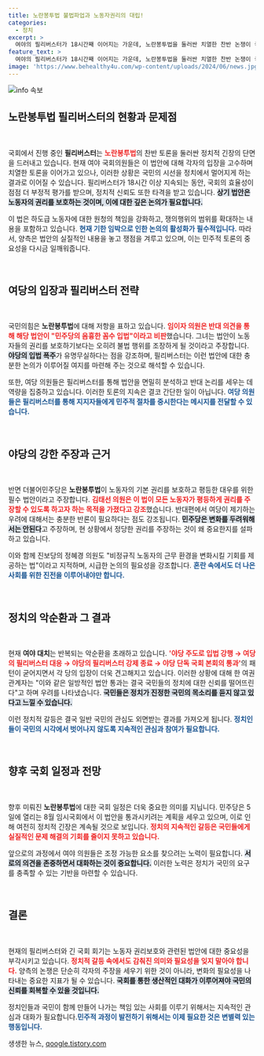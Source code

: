 ```yaml
---
title: 노란봉투법 불법파업과 노동자권리의 대립!
categories:
  - 정치
excerpt: >
  여야의 필리버스터가 18시간째 이어지는 가운데, 노란봉투법을 둘러싼 치열한 찬반 논쟁이 국회를 흔들고 있다. 양측의 입장이 첨예하게 대립하면서 정치적 갈등의 악순환이 반복되고, 이에 대한 국민들의 우려가 커지고 있다. 클릭하여 세부 내용을 확인하세요!
feature_text: >
  여야의 필리버스터가 18시간째 이어지는 가운데, 노란봉투법을 둘러싼 치열한 찬반 논쟁이 국회를 흔들고 있다. 양측의 입장이 첨예하게 대립하면서 정치적 갈등의 악순환이 반복되고, 이에 대한 국민들의 우려가 커지고 있다. 클릭하여 세부 내용을 확인하세요!
image: 'https://www.behealthy4u.com/wp-content/uploads/2024/06/news.jpg'
---
```


<p><img src="https://www.behealthy4u.com/wp-content/uploads/2024/06/news.jpg" alt="info 속보" /></p>

<h2 data-ke-size="size26">노란봉투법 필리버스터의 현황과 문제점</h2>

<p data-ke-size="size16">&nbsp;</p>

<p>국회에서 진행 중인 <b>필리버스터</b>는 <b><span style="color: #ee2323;">노란봉투법</span></b>의 찬반 토론을 둘러싼 정치적 긴장의 단면을 드러내고 있습니다. 현재 여야 국회의원들은 이 법안에 대해 각자의 입장을 고수하며 치열한 토론을 이어가고 있으나, 이러한 상황은 국민의 시선을 정치에서 멀어지게 하는 결과로 이어질 수 있습니다. 필리버스터가 18시간 이상 지속되는 동안, 국회의 효율성이 점점 더 부정적 평가를 받으며, 정치적 신뢰도 또한 타격을 받고 있습니다. <b><span style="background-color: #21538527;">상기 법안은 노동자의 권리를 보호하는 것이며, 이에 대한 깊은 논의가 필요합니다.</span></b> </p>

<p>이 법은 하도급 노동자에 대한 원청의 책임을 강화하고, 쟁의행위의 범위를 확대하는 내용을 포함하고 있습니다. <b><span style="color: #1a5490;">현재 기한 임박으로 인한 논의의 활성화가 필수적입니다.</span></b> 따라서, 양측은 법안의 실질적인 내용을 놓고 쟁점을 겨루고 있으며, 이는 민주적 토론의 중요성을 다시금 일깨워줍니다.</p>

<p data-ke-size="size16">&nbsp;</p>

<h2 data-ke-size="size26">여당의 입장과 필리버스터 전략</h2>

<p data-ke-size="size16">&nbsp;</p>

<p>국민의힘은 <b>노란봉투법</b>에 대해 저항을 표하고 있습니다. <b><span style="color: #ee2323;">임이자 의원은 반대 의견을 통해 해당 법안이 "민주당의 음흉한 꼼수 입법"이라고 비판</span></b>했습니다. 그녀는 법안이 노동자들의 권리를 보호하기보다는 오히려 불법 행위를 조장하게 될 것이라고 주장합니다. <b><span style="background-color: #21538527;">야당의 입법 폭주</span></b>가 유명무실하다는 점을 강조하며, 필리버스터는 이런 법안에 대한 충분한 논의가 이루어질 여지를 마련해 주는 것으로 해석할 수 있습니다.</p>

<p>또한, 여당 의원들은 필리버스터를 통해 법안을 면밀히 분석하고 반대 논리를 세우는 데 역량을 집중하고 있습니다. 이러한 토론의 지속은 결코 간단한 일이 아닙니다. <b><span style="color: #1a5490;">여당 의원들은 필리버스터를 통해 지지자들에게 민주적 절차를 중시한다는 메시지를 전달할 수 있습니다.</span></b> </p>

<p data-ke-size="size16">&nbsp;</p>

<h2 data-ke-size="size26">야당의 강한 주장과 근거</h2>

<p data-ke-size="size16">&nbsp;</p>

<p>반면 더불어민주당은 <b>노란봉투법</b>이 노동자의 기본 권리를 보호하고 평등한 대우를 위한 필수 법안이라고 주장합니다. <b><span style="color: #ee2323;">김태선 의원은 이 법이 모든 노동자가 평등하게 권리를 주장할 수 있도록 하고자 하는 목적을 가졌다고 강조</span></b>했습니다. 반대편에서 여당이 제기하는 우려에 대해서는 충분한 반론이 필요하다는 점도 강조됩니다. <b><span style="background-color: #21538527;">민주당은 변화를 두려워해서는 안된다</span></b>고 주장하며, 현 상황에서 정당한 권리를 주장하는 것이 왜 중요한지를 설파하고 있습니다.</p>

<p>이와 함께 진보당의 정혜경 의원도 "비정규직 노동자의 근무 환경을 변화시킬 기회를 제공하는 법"이라고 지적하며, 시급한 논의의 필요성을 강조합니다. <b><span style="color: #1a5490;">혼란 속에서도 더 나은 사회를 위한 진전을 이루어내야만 합니다.</span></b></p>

<p data-ke-size="size16">&nbsp;</p>

<h2 data-ke-size="size26">정치의 악순환과 그 결과</h2>

<p data-ke-size="size16">&nbsp;</p>

<p>현재 <b>여야 대치</b>는 반복되는 악순환을 초래하고 있습니다. <b><span style="color: #ee2323;">'야당 주도로 입법 강행 → 여당의 필리버스터 대응 → 야당의 필리버스터 강제 종료 → 야당 단독 국회 본회의 통과'</span></b>의 패턴이 굳어지면서 각 당의 입장이 더욱 견고해지고 있습니다. 이러한 상황에 대해 한 여권 관계자는 "이와 같은 일방적인 법안 통과는 결국 국민들의 정치에 대한 신뢰를 떨어뜨린다"고 하며 우려를 나타냈습니다. <b><span style="background-color: #21538527;">국민들은 정치가 진정한 국민의 목소리를 듣지 않고 있다고 느낄 수 있습니다.</span></b></p>

<p>이런 정치적 갈등은 결국 일반 국민의 관심도 외면받는 결과를 가져오게 됩니다. <b><span style="color: #1a5490;">정치인들이 국민의 시각에서 벗어나지 않도록 지속적인 관심과 참여가 필요합니다.</span></b></p>

<p data-ke-size="size16">&nbsp;</p>

<h2 data-ke-size="size26">향후 국회 일정과 전망</h2>

<p data-ke-size="size16">&nbsp;</p>

<p>향후 미뤄진 <b>노란봉투법</b>에 대한 국회 일정은 더욱 중요한 의미를 지닙니다. 민주당은 5일에 열리는 8월 임시국회에서 이 법안을 통과시키려는 계획을 세우고 있으며, 이로 인해 여전히 정치적 긴장은 계속될 것으로 보입니다. <b><span style="color: #ee2323;">정치의 지속적인 갈등은 국민들에게 실질적인 문제 해결의 기회를 줄이지 못하고 있습니다.</span></b></p>

<p>앞으로의 과정에서 여야 의원들은 조정 가능한 요소를 찾으려는 노력이 필요합니다. <b><span style="background-color: #21538527;">서로의 의견을 존중하면서 대화하는 것이 중요합니다.</span></b> 이러한 노력은 정치가 국민의 요구를 충족할 수 있는 기반을 마련할 수 있습니다.</p>

<p data-ke-size="size16">&nbsp;</p>

<h2 data-ke-size="size26">결론</h2>

<p data-ke-size="size16">&nbsp;</p>

<p>현재의 필리버스터와 긴 국회 회기는 노동자 권리보호와 관련된 법안에 대한 중요성을 부각시키고 있습니다. <b><span style="color: #ee2323;">정치적 갈등 속에서도 감춰진 의미와 필요성을 잊지 말아야 합니다.</span></b> 양측의 논쟁은 단순히 각자의 주장을 세우기 위한 것이 아니라, 변화의 필요성을 나타내는 중요한 지표가 될 수 있습니다. <b><span style="background-color: #21538527;">국회를 통한 생산적인 대화가 이루어져야 국민의 신뢰를 회복할 수 있을 것입니다.</span></b> </p>

<p>정치인들과 국민이 함께 만들어 나가는 책임 있는 사회를 이루기 위해서는 지속적인 관심과 대화가 필요합니다.<b><span style="color: #1a5490;">민주적 과정이 발전하기 위해서는 이제 필요한 것은 변별력 있는 행동입니다.</span></b></p>
생생한 뉴스, <a href="https://qoogle.tistory.com" rel="dofollow">qoogle.tistory.com</a>


